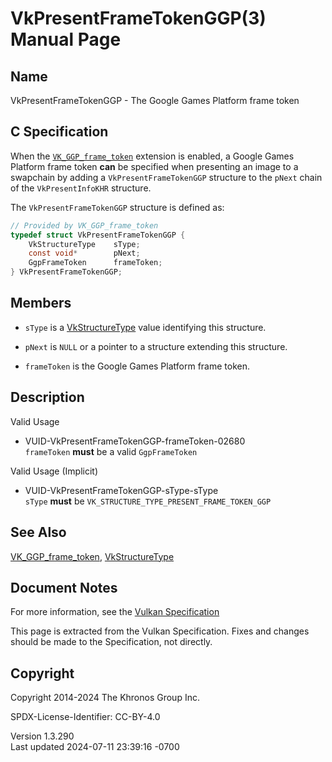 # VkPresentFrameTokenGGP(3) Manual Page

## Name

VkPresentFrameTokenGGP - The Google Games Platform frame token



## <a href="#_c_specification" class="anchor"></a>C Specification

When the [`VK_GGP_frame_token`](https://registry.khronos.org/vulkan/specs/1.3-extensions/man/html/VK_GGP_frame_token.html) extension is
enabled, a Google Games Platform frame token **can** be specified when
presenting an image to a swapchain by adding a `VkPresentFrameTokenGGP`
structure to the `pNext` chain of the `VkPresentInfoKHR` structure.

The `VkPresentFrameTokenGGP` structure is defined as:

``` c
// Provided by VK_GGP_frame_token
typedef struct VkPresentFrameTokenGGP {
    VkStructureType    sType;
    const void*        pNext;
    GgpFrameToken      frameToken;
} VkPresentFrameTokenGGP;
```

## <a href="#_members" class="anchor"></a>Members

- `sType` is a [VkStructureType](https://registry.khronos.org/vulkan/specs/1.3-extensions/man/html/VkStructureType.html) value identifying
  this structure.

- `pNext` is `NULL` or a pointer to a structure extending this
  structure.

- `frameToken` is the Google Games Platform frame token.

## <a href="#_description" class="anchor"></a>Description

Valid Usage

- <a href="#VUID-VkPresentFrameTokenGGP-frameToken-02680"
  id="VUID-VkPresentFrameTokenGGP-frameToken-02680"></a>
  VUID-VkPresentFrameTokenGGP-frameToken-02680  
  `frameToken` **must** be a valid `GgpFrameToken`

Valid Usage (Implicit)

- <a href="#VUID-VkPresentFrameTokenGGP-sType-sType"
  id="VUID-VkPresentFrameTokenGGP-sType-sType"></a>
  VUID-VkPresentFrameTokenGGP-sType-sType  
  `sType` **must** be `VK_STRUCTURE_TYPE_PRESENT_FRAME_TOKEN_GGP`

## <a href="#_see_also" class="anchor"></a>See Also

[VK_GGP_frame_token](https://registry.khronos.org/vulkan/specs/1.3-extensions/man/html/VK_GGP_frame_token.html),
[VkStructureType](https://registry.khronos.org/vulkan/specs/1.3-extensions/man/html/VkStructureType.html)

## <a href="#_document_notes" class="anchor"></a>Document Notes

For more information, see the <a
href="https://registry.khronos.org/vulkan/specs/1.3-extensions/html/vkspec.html#VkPresentFrameTokenGGP"
target="_blank" rel="noopener">Vulkan Specification</a>

This page is extracted from the Vulkan Specification. Fixes and changes
should be made to the Specification, not directly.

## <a href="#_copyright" class="anchor"></a>Copyright

Copyright 2014-2024 The Khronos Group Inc.

SPDX-License-Identifier: CC-BY-4.0

Version 1.3.290  
Last updated 2024-07-11 23:39:16 -0700
